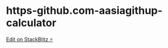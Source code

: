 # https-github.com-aasiagithup-calculator

[Edit on StackBlitz ⚡️](https://stackblitz.com/edit/stackblitz-starters-pgqeyx)